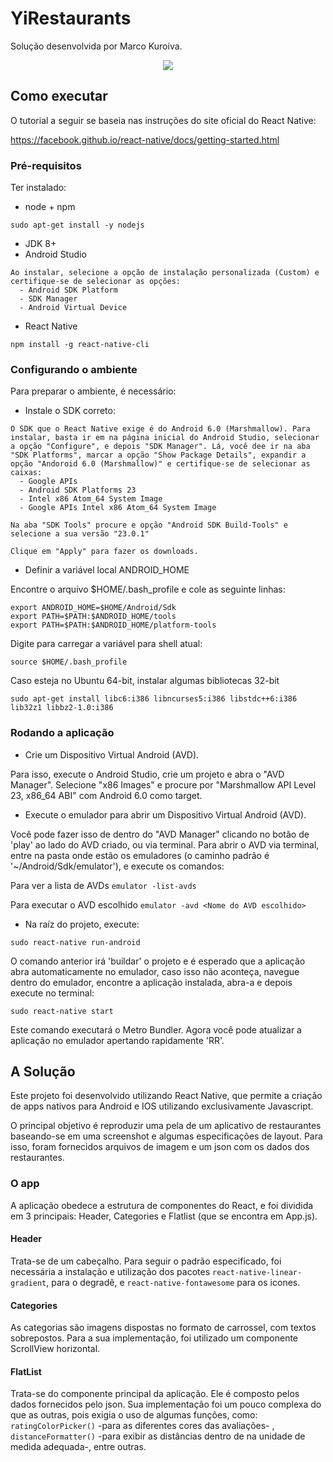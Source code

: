 # YiRestaurants

Solução desenvolvida por Marco Kuroiva.
<div style="text-align:center">
  <img src ="https://raw.githubusercontent.com/wiki/MarcoRLK/YiRestaurants/imgs/running_Yi.gif" />
</div>

## Como executar

O tutorial a seguir se baseia nas instruções do site oficial do React Native:

https://facebook.github.io/react-native/docs/getting-started.html

### Pré-requisitos

Ter instalado:
- node + npm
```
sudo apt-get install -y nodejs
```
- JDK 8+
- Android Studio
```
Ao instalar, selecione a opção de instalação personalizada (Custom) e certifique-se de selecionar as opções:
  - Android SDK Platform
  - SDK Manager
  - Android Virtual Device
```
- React Native
```
npm install -g react-native-cli
```

### Configurando o ambiente

Para preparar o ambiente, é necessário:

- Instale o SDK correto:

```
O SDK que o React Native exige é do Android 6.0 (Marshmallow). Para instalar, basta ir em na página inicial do Android Studio, selecionar a opção "Configure", e depois "SDK Manager". Lá, você dee ir na aba "SDK Platforms", marcar a opção "Show Package Details", expandir a opção "Andoroid 6.0 (Marshmallow)" e certifique-se de selecionar as caixas:
  - Google APIs
  - Android SDK Platforms 23
  - Intel x86 Atom_64 System Image
  - Google APIs Intel x86 Atom_64 System Image

Na aba "SDK Tools" procure e opção "Android SDK Build-Tools" e selecione a sua versão "23.0.1"

Clique em "Apply" para fazer os downloads.
```

- Definir a variável local ANDROID_HOME

Encontre o arquivo $HOME/.bash_profile e cole as seguinte linhas:
```
export ANDROID_HOME=$HOME/Android/Sdk
export PATH=$PATH:$ANDROID_HOME/tools
export PATH=$PATH:$ANDROID_HOME/platform-tools

```
Digite para carregar a variável para shell atual:

```
source $HOME/.bash_profile
```

Caso esteja no Ubuntu 64-bit, instalar algumas bibliotecas 32-bit

```
sudo apt-get install libc6:i386 libncurses5:i386 libstdc++6:i386 lib32z1 libbz2-1.0:i386
```

### Rodando a aplicação

- Crie um Dispositivo Virtual Android (AVD).

 Para isso, execute o Android Studio, crie um projeto e abra o "AVD Manager". Selecione "x86 Images" e procure por "Marshmallow API Level 23, x86_64 ABI" com Android 6.0 como target.

- Execute o emulador para abrir um Dispositivo Virtual Android (AVD).

 Você pode fazer isso de dentro do "AVD Manager" clicando no botão de 'play' ao lado do AVD criado, ou via terminal. Para abrir o AVD via terminal, entre na pasta onde estão os emuladores (o caminho padrão é '~/Android/Sdk/emulator'), e execute os comandos:

Para ver a lista de AVDs `emulator -list-avds`


Para executar o AVD escolhido  `emulator -avd <Nome do AVD escolhido>`

- Na raíz do projeto, execute:

```
sudo react-native run-android
```
O comando anterior irá 'buildar' o projeto e é esperado que a aplicação abra automaticamente no emulador, caso isso não aconteça, navegue dentro do emulador, encontre a aplicação instalada, abra-a e depois execute no terminal:
```
sudo react-native start
```
Este comando executará o Metro Bundler. Agora você pode atualizar a aplicação no emulador apertando rapidamente 'RR'.

## A Solução

Este projeto foi desenvolvido utilizando React Native, que permite a criação de apps nativos para Android e IOS utilizando exclusivamente Javascript.

O principal objetivo é reproduzir uma pela de um aplicativo de restaurantes baseando-se em uma screenshot e algumas especificações de layout. Para isso, foram fornecidos arquivos de imagem e um json com os dados dos restaurantes.

### O app

A aplicação obedece a estrutura de componentes do React, e foi dividida em 3 principais: Header, Categories e Flatlist (que se encontra em App.js).

#### Header

Trata-se de um cabeçalho. Para seguir o padrão especificado, foi necessária a instalação e utilização dos pacotes `react-native-linear-gradient`, para o degradê, e `react-native-fontawesome` para os icones.

#### Categories

As categorias são imagens dispostas no formato de carrossel, com textos sobrepostos. Para a sua implementação, foi utilizado um componente ScrollView horizontal.

#### FlatList

Trata-se do componente principal da aplicação. Ele é composto pelos dados fornecidos pelo json. Sua implementação foi um pouco complexa do que as outras, pois exigia o uso de algumas funções, como: `ratingColorPicker()` -para as diferentes cores das avaliações- , `distanceFormatter()` -para exibir as distâncias dentro de na unidade de medida adequada-, entre outras.
